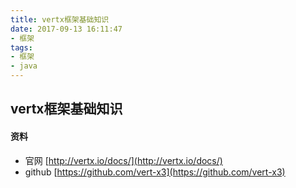 ```yaml
---
title: vertx框架基础知识
date: 2017-09-13 16:11:47
- 框架
tags:
- 框架
- java
---
```


## vertx框架基础知识

#### 资料

- 官网 [http://vertx.io/docs/](http://vertx.io/docs/)
- github [https://github.com/vert-x3](https://github.com/vert-x3)


#### 